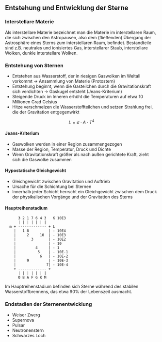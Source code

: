 
## Entstehung und Entwicklung der Sterne

### Interstellare Materie

Als interstellare Materie bezeichnet man die Materie im interstellaren Raum, die sich zwischen den Astropausen, also dem (fließenden) Übergang der Astrosphäre eines Sterns zum interstellaren Raum, befindet. Bestandteile sind z.B. neutrales und ionisiertes Gas, interstellarer Staub, interstellare Wolken, dunkle interstellare Wolken.

### Entstehung von Sternen

- Entstehen aus Wasserstoff, der in riesigen Gaswolken im Weltall vorkommt → Ansammlung von Materie (Protostern)
- Entstehung beginnt, wenn die Gasteilchen durch die Gravitationskraft sich verdichten -> Gaskugel entsteht (Jeans-Kriterium)
- Steigende Druck im Inneren erhöht die Temperaturen auf etwa 10 Millionen Grad Celsius
- Hitze verschmelzen die Wasserstoffteilchen und setzen Strahlung frei, die der Gravitation entgegenwirkt

$$L=\sigma\cdot A\cdot T^{4}$$

#### Jeans-Kriterium

- Gaswolken werden in einer Region zusammengezogen
- Masse der Region, Temperatur, Druck und Dichte
- Wenn Gravitationskraft größer als nach außen gerichtete Kraft, zieht sich die Gaswolke zusammen

#### Hypostatische Gleichgewicht

- Gleichgewicht zwischen Gravitation und Auftrieb
- Ursache für die Schichtung bei Sternen
- Innerhalb jeder Schicht herrscht ein Gleichgewicht zwischen dem Druck der physikalischen Vorgänge und der Gravitation des Sterns

#### Hauptreihenstadium

```
	  3 2 1 7 6 4 3	  K 10E3	
	  |	| | | | | |				
  m	+ ------------- + L			
	|	1 8			| - 10E4	
	|	  2		10	| - 10E3	
	|	  	3		| - 10E2	
	|				| - 10		
	|		  4		| - 1		
	|		   5	| - 10E-1	
	|			6	| - 10E-2	
	|	  9			| - 10E-3	
	|			   7| - 10E-4	
	+ ------------- + 			
	  | | | | | | |				
	  O B A F G K M				
```

Im Hauptreihenstadium befinden sich Sterne während des stabilen Wasserstoffbrennens, das etwa 90% der Lebenszeit ausmacht.

### Endstadien der Sternenentwicklung

- Weiser Zwerg
- Supernova
- Pulsar
- Neutronenstern
- Schwarzes Loch
